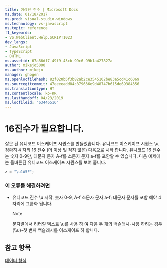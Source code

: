 ```yaml
---
title: 예상된 진수 | Microsoft Docs
ms.date: 01/18/2017
ms.prod: visual-studio-windows
ms.technology: vs-javascript
ms.topic: reference
f1_keywords:
- VS.WebClient.Help.SCRIPT1023
dev_langs:
- JavaScript
- TypeScript
- DHTML
ms.assetid: 67a86df7-49f9-43cb-99c6-99b1a427827a
author: mikejo5000
ms.author: mikejo
manager: ghogen
ms.openlocfilehash: 82f020b5f3b82ab2ce3545102be83a5cd41c6069
ms.sourcegitcommit: 47eeeeadd84c879636e9d48747b615de69384356
ms.translationtype: HT
ms.contentlocale: ko-KR
ms.lasthandoff: 04/23/2019
ms.locfileid: "63446516"
---
```

# <a name="expected-hexadecimal-digit"></a>16진수가 필요합니다.
잘못 된 유니코드 이스케이프 시퀀스를 만들었습니다. 유니코드 이스케이프 시퀀스 \u, 정확히 4 자리 16 진수 (더 이상 및 적지 않은) 다음으로 시작 합니다. 유니코드 16 진수는 숫자 0-9만, 대문자 문자 A-f를 소문자 문자 a-f를 포함할 수 있습니다. 다음 예제에는 올바른된 유니코드 이스케이프 시퀀스를 보여 줍니다.  
  
```JavaScript  
z = "\u1A5F";  
```  
  
### <a name="to-correct-this-error"></a>이 오류를 해결하려면  
  
- 유니코드 진수 \u 시작, 숫자 0-9, A-f 소문자 문자 a-f; 대문자 문자를 포함 해야 4 자리에 그룹화 됩니다.  
  
    > [!NOTE]
    > 문자열에서 리터럴 텍스트 \u를 사용 하 여 다음 두 개의 백슬래시-사용 하려는 경우 (\\\u)-첫 번째 백슬래시를 이스케이프 하 합니다.  
  
## <a name="see-also"></a>참고 항목  
 [데이터 형식](../../javascript/data-types-javascript.md)